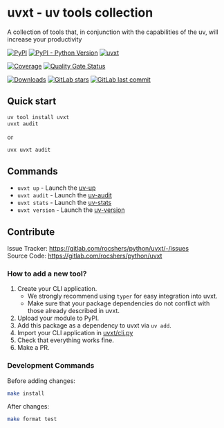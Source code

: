 # uvxt - uv tools collection

A collection of tools that, in conjunction with the capabilities of the uv, will increase your productivity

[![PyPI](https://img.shields.io/pypi/v/uvxt)](https://pypi.org/project/uvxt/)
[![PyPI - Python Version](https://img.shields.io/pypi/pyversions/uvxt)](https://pypi.org/project/uvxt/)
[![uvxt](https://img.shields.io/badge/family-uvxt-purple)](https://pypi.org/project/uvxt/)

[![Coverage](https://sonarcloud.io/api/project_badges/measure?project=rocshers_uvxt&metric=coverage)](https://sonarcloud.io/summary/new_code?id=rocshers_uvxt)
[![Quality Gate Status](https://sonarcloud.io/api/project_badges/measure?project=rocshers_uvxt&metric=alert_status)](https://sonarcloud.io/summary/new_code?id=rocshers_uvxt)

[![Downloads](https://static.pepy.tech/badge/uvxt)](https://pepy.tech/project/uvxt)
[![GitLab stars](https://img.shields.io/gitlab/stars/rocshers/python/uvxt)](https://gitlab.com/rocshers/python/uvxt)
[![GitLab last commit](https://img.shields.io/gitlab/last-commit/rocshers/python/uvxt)](https://gitlab.com/rocshers/python/uvxt)

## Quick start

```bash
uv tool install uvxt
uvxt audit
```

or

```bash
uvx uvxt audit
```

## Commands

- `uvxt up` - Launch the [uv-up](https://pypi.org/project/uv-up/)
- `uvxt audit` - Launch the [uv-audit](https://pypi.org/project/uv-audit/)
- `uvxt stats` - Launch the [uv-stats](https://pypi.org/project/uv-stats/)
- `uvxt version` - Launch the [uv-version](https://pypi.org/project/uv-version/)

## Contribute

Issue Tracker: <https://gitlab.com/rocshers/python/uvxt/-/issues>  
Source Code: <https://gitlab.com/rocshers/python/uvxt>

### How to add a new tool?

1) Create your CLI application.
   - We strongly recommend using `typer` for easy integration into uvxt.
   - Make sure that your package dependencies do not conflict with those already described in uvxt.
2) Upload your module to PyPI.
3) Add this package as a dependency to uvxt via `uv add`.
4) Import your CLI application in [uvxt/cli.py](./uvxt/cli.py)
5) Check that everything works fine.
6) Make a PR.

### Development Commands

Before adding changes:

```bash
make install
```

After changes:

```bash
make format test
```
